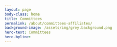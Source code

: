 ```yaml
---
layout: page
body-class: home
title: Committees
permalink: /about/committees-affiliates/
background-image: /assets/img/grey.background.png
hero-text: Committees
hero-byline:
---
```

